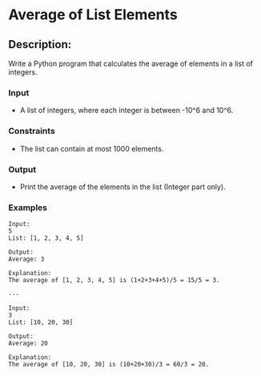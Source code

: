 # Average of List Elements 

## Description:
Write a Python program that calculates the average of elements in a list of integers.

### Input
- A list of integers, where each integer is between -10^6 and 10^6.

### Constraints
- The list can contain at most 1000 elements.

### Output
- Print the average of the elements in the list (Integer part only).

### Examples
```
Input:
5
List: [1, 2, 3, 4, 5]

Output:
Average: 3

Explanation:
The average of [1, 2, 3, 4, 5] is (1+2+3+4+5)/5 = 15/5 = 3.

---

Input:
3
List: [10, 20, 30]

Output:
Average: 20

Explanation:
The average of [10, 20, 30] is (10+20+30)/3 = 60/3 = 20.
```

